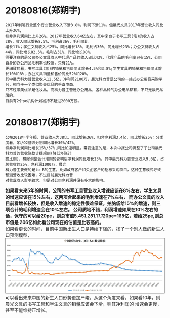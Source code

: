 # 20180816(郑朔宇)  
    2017年制笔行业整个行业营业收入下滑3.8%，利润下滑11%。但晨光文具2017年营业收入同比上升36%，
    扣非净利润同比上升26%。2017年营业收入64亿左右，其中来自于书写工具(笔)的收入占28%，收入同比增长8.5%，毛利占36%，毛利同比
    增长11%；学生文具收入占25%，同比增长18%，毛利占30%，同比增长23%；办公文具收入占44%，同比增长82.5%，毛利占31%，同比增长88%，
    需要注意的是公司办公文具收入中代理产品的收入占比43%，代理产品的毛利率只有15%，公司自身的办公用品毛利率也较低，只有21%。
    更细致的看，书写工具(笔)的销量和售价同比增长4.5%和3.8%;学生文具的销量和售价同比增长10%和8%；办公文具销量和售价同比52%和20%。
    其中晨光科力普营业收入12.5亿，净利润2100万，晨光科力普是公司的一站式办公用品采购平台，相当于一个类似聚美优品的垂直电商，
    只不过聚美优品是化妆品，而科力普主营是办公用品，各种品种的办公用品都有，不只是晨光品牌的。  
    目前有2个pe机构计划减持不超过2000万股。  
 # 20180817(郑朔宇)
    公布2018年半年报，营业收入为38亿，同比增长36%，扣非净利润3.4亿，同比增长25%；分季度看，Q1/Q2营收分别同比增长30%/42%,
    扣非净利润同比增长15%/37%,同比加速明显。需要注意的是，本次中报公司调整了子公司晨光科力普的营收账款计提规则(降低坏账计
    提比例)，排除调整会计准则的影响后净利润同比增长25%。其中晨光科力普营业收入9.6亿，占总营收的25%，净利润1000万，晨光
    科力普主要做的是to B的生意，比如政府客户和央企客户的招标采购项目，这种生意模式导致预测营收比较困难，不过目前晨光科力普
    对营业收入影响较大，但是对公司净利润并没有多大的影响。  
 **如果看未来5年的时间，公司的书写工具营业收入增速应该在8%左右，学生文具的增速应该在15%左右，这两项合起来的毛利增速在7%左右，
    而办公文具的收入目前看增长较快，但是收入增速的稳定性很难保证，拍脑袋给15%的增速，则三项合计的毛利增速会在10%左右。
    公司质地不错，利润增速如果在10%左右的话，保守的可以给20pe，则总市值5.45*1.25*1.1*1.1*20pe=165亿，若给25pe,则总市值是
    206亿如此看公司现在的估值是比较高的。**  
 如果看更长的时间，目前中国新出生人口是持续下降的，找了一个别人做的新生人口预测模型，  ![新生人口](https://github.com/luoluo2048/picture/blob/master/603899_1.jpg)  
可以看出未来中国的新生人口形势更加严峻，从这个角度来看，如果看10年，则晨光文具的书写工具和学生文具的销量应该会下滑，则其净利润的
增速会更慢，甚至不能维持正增长。

    